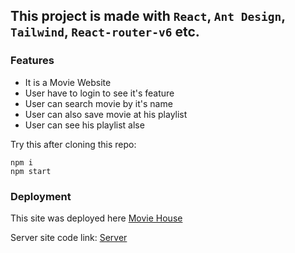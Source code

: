 ## This project is made with `React`, `Ant Design`, `Tailwind`, `React-router-v6` etc.

### Features

-   It is a Movie Website
-   User have to login to see it's feature
-   User can search movie by it's name
-   User can also save movie at his playlist
-   User can see his playlist alse

Try this after cloning this repo:

```
npm i
npm start
```

### Deployment

This site was deployed here [Movie House](https://movie-house-by-lutfor.web.app/)

Server site code link: [Server](https://github.com/lutfor779/Job-Task-Server)
